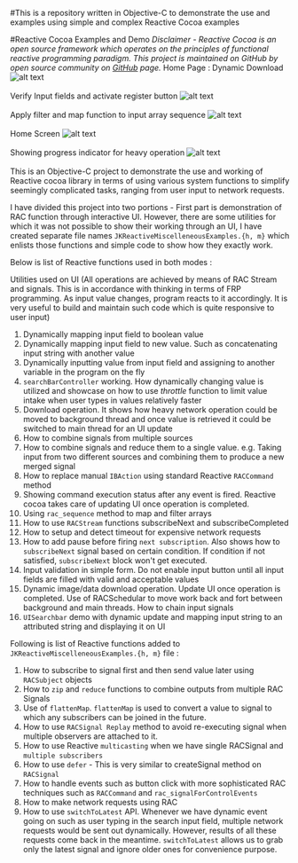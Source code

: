 #This is a repository written in Objective-C to demonstrate the use and examples using simple and complex Reactive Cocoa examples

#Reactive Cocoa Examples and Demo
_Disclaimer - Reactive Cocoa is an open source framework which operates on the principles of functional reactive programming paradigm. This project is maintained on GitHub by open source community on [GitHub](https://github.com/ReactiveCocoa/ReactiveCocoa) page._
Home Page : 
Dynamic Download
![alt text][dynamicdownload]
<br/><br/>
Verify Input fields and activate register button
![alt text][fieldsverify]
<br/><br/>
Apply filter and map function to input array sequence
![alt text][filtermap]
<br/><br/>
Home Screen
![alt text][home]
<br/><br/>
Showing progress indicator for heavy operation
![alt text][progress]
<br/><br/>
This is an Objective-C project to demonstrate the use and working of Reactive cocoa library in terms of using various system functions to simplify seemingly complicated tasks, ranging from user input to network requests.

I have divided this project into two portions - First part is demonstration of RAC function through interactive UI. However, there are some utilities for which it was not possible to show their working through an UI, I have created separate file names ```JKReactiveMiscelleneousExamples.{h, m}``` which enlists those functions and simple code to show how they exactly work.

Below is list of Reactive functions used in both modes : 

Utilities used on UI (All operations are achieved by means of RAC Stream and signals. This is in accordance with thinking in terms of FRP programming. As input value changes, program reacts to it accordingly. It is very useful to build and maintain such code which is quite responsive to user input)

1. Dynamically mapping input field to boolean value
2. Dynamically mapping input field to new value. Such as concatenating input string with another value
3. Dynamically inputting value from input field and assigning to another variable in the program on the fly
4. ```searchBarController``` working. How dynamically changing value is utilized and showcase on how to use _throttle_ function to limit value intake when user types in values relatively faster 
5. Download operation. It shows how heavy network operation could be moved to background thread and once value is retrieved it could be switched to main thread for an UI update
6. How to combine signals from multiple sources
7. How to combine signals and reduce them to a single value. e.g. Taking input from two different sources and combining them to produce a new merged signal
8. How to replace manual ```IBAction``` using standard Reactive ```RACCommand``` method
9. Showing command execution status after any event is fired. Reactive cocoa takes care of updating UI once operation is completed.
10. Using ```rac_sequence``` method to map and filter arrays
11. How to use ```RACStream``` functions subscribeNext and subscribeCompleted
12. How to setup and detect timeout for expensive network requests
13. How to add pause before firing ```next subscription```. Also shows how to ```subscribeNext``` signal based on certain condition. If condition if not satisfied, ```subscribeNext``` block won't get executed.
14. Input validation in simple form. Do not enable input button until all input fields are filled with valid and acceptable values
15. Dynamic image/data download operation. Update UI once operation is completed. Use of RACSchedular to move work back and fort between background and main threads. How to chain input signals
16. ```UISearchbar``` demo with dynamic update and mapping input string to an attributed string and displaying it on UI

Following is list of Reactive functions added to ```JKReactiveMiscelleneousExamples.{h, m}``` file : 

1. How to subscribe to signal first and then send value later using ```RACSubject``` objects
2. How to ```zip``` and ```reduce``` functions to combine outputs from multiple RAC Signals
3. Use of ```flattenMap```. ```flattenMap``` is used to convert a value to signal to which any subscribers can be joined in the future.
4. How to use ```RACSignal Replay``` method to avoid re-executing signal when multiple observers are attached to it.
5. How to use Reactive ```multicasting``` when we have single RACSignal and ```multiple subscribers```
6. How to use ```defer``` - This is very similar to createSignal method on ```RACSignal```
7. How to handle events such as button click with more sophisticated RAC techniques such as ```RACCommand``` and ```rac_signalForControlEvents```
8. How to make network requests using RAC
9. How to use ```switchToLatest``` API. Whenever we have dynamic event going on such as user typing in the search input field, multiple network requests would be sent out dynamically. However, results of all these requests come back in the meantime. ```switchToLatest``` allows us to grab only the latest signal and ignore older ones for convenience purpose.

[dynamicdownload]: https://github.com/jayesh15111988/ReactiveCocoaExamples/blob/master/ReactiveCocoaDemoScreenshots/dynamicdownload.png "Dynamic Images Download"
[fieldsverify]: https://github.com/jayesh15111988/ReactiveCocoaExamples/blob/master/ReactiveCocoaDemoScreenshots/fieldsverify.png "Verify Input fields and validate button"
[filtermap]: https://github.com/jayesh15111988/ReactiveCocoaExamples/blob/master/ReactiveCocoaDemoScreenshots/filtermap.png "Apply Filter and map functions to arrays using rac_sequence method"
[home]: https://github.com/jayesh15111988/ReactiveCocoaExamples/blob/master/ReactiveCocoaDemoScreenshots/home.png "Home Screen"
[progress]: https://github.com/jayesh15111988/ReactiveCocoaExamples/blob/master/ReactiveCocoaDemoScreenshots/progress.png "Progress bar when heavy operation is in progress"
